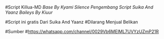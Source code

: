 #Script Killua-MD
*Base By Kyami Silence*
*Pengembang Script Suika And Yaanz*
*Baileys By Kiuur*

#Script ini gratis Dari Suika And Yaanz
#Dilarang Menjual Belikan

#Sumber
#https://whatsapp.com/channel/0029Vb6MElML7UVYzUZmP21R
